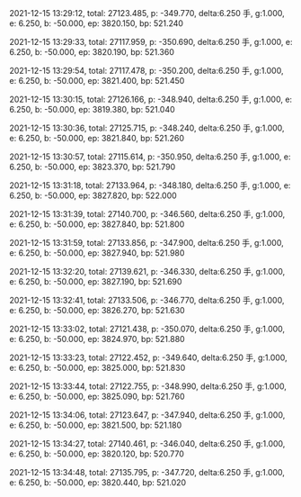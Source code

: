 2021-12-15 13:29:12, total: 27123.485, p: -349.770, delta:6.250 手, g:1.000, e: 6.250, b: -50.000, ep: 3820.150, bp: 521.240

2021-12-15 13:29:33, total: 27117.959, p: -350.690, delta:6.250 手, g:1.000, e: 6.250, b: -50.000, ep: 3820.190, bp: 521.360

2021-12-15 13:29:54, total: 27117.478, p: -350.200, delta:6.250 手, g:1.000, e: 6.250, b: -50.000, ep: 3821.400, bp: 521.450

2021-12-15 13:30:15, total: 27126.166, p: -348.940, delta:6.250 手, g:1.000, e: 6.250, b: -50.000, ep: 3819.380, bp: 521.040

2021-12-15 13:30:36, total: 27125.715, p: -348.240, delta:6.250 手, g:1.000, e: 6.250, b: -50.000, ep: 3821.840, bp: 521.260

2021-12-15 13:30:57, total: 27115.614, p: -350.950, delta:6.250 手, g:1.000, e: 6.250, b: -50.000, ep: 3823.370, bp: 521.790

2021-12-15 13:31:18, total: 27133.964, p: -348.180, delta:6.250 手, g:1.000, e: 6.250, b: -50.000, ep: 3827.820, bp: 522.000

2021-12-15 13:31:39, total: 27140.700, p: -346.560, delta:6.250 手, g:1.000, e: 6.250, b: -50.000, ep: 3827.840, bp: 521.800

2021-12-15 13:31:59, total: 27133.856, p: -347.900, delta:6.250 手, g:1.000, e: 6.250, b: -50.000, ep: 3827.940, bp: 521.980

2021-12-15 13:32:20, total: 27139.621, p: -346.330, delta:6.250 手, g:1.000, e: 6.250, b: -50.000, ep: 3827.190, bp: 521.690

2021-12-15 13:32:41, total: 27133.506, p: -346.770, delta:6.250 手, g:1.000, e: 6.250, b: -50.000, ep: 3826.270, bp: 521.630

2021-12-15 13:33:02, total: 27121.438, p: -350.070, delta:6.250 手, g:1.000, e: 6.250, b: -50.000, ep: 3824.970, bp: 521.880

2021-12-15 13:33:23, total: 27122.452, p: -349.640, delta:6.250 手, g:1.000, e: 6.250, b: -50.000, ep: 3825.000, bp: 521.830

2021-12-15 13:33:44, total: 27122.755, p: -348.990, delta:6.250 手, g:1.000, e: 6.250, b: -50.000, ep: 3825.090, bp: 521.760

2021-12-15 13:34:06, total: 27123.647, p: -347.940, delta:6.250 手, g:1.000, e: 6.250, b: -50.000, ep: 3821.500, bp: 521.180

2021-12-15 13:34:27, total: 27140.461, p: -346.040, delta:6.250 手, g:1.000, e: 6.250, b: -50.000, ep: 3820.120, bp: 520.770

2021-12-15 13:34:48, total: 27135.795, p: -347.720, delta:6.250 手, g:1.000, e: 6.250, b: -50.000, ep: 3820.440, bp: 521.020